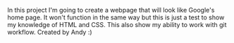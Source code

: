 In this project I'm going to create a webpage that will look like Google's home page.
It won't function in the same way but this is just a test to show my knowledge of HTML and CSS.
This also show my ability to work with git workflow.
Created by Andy :)
